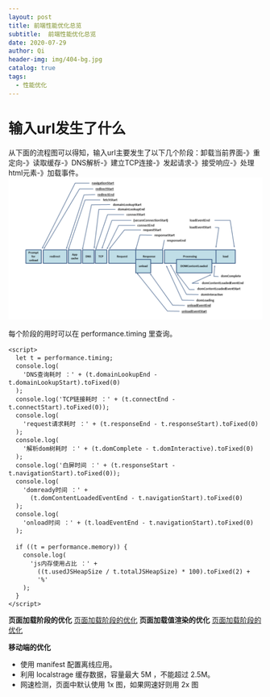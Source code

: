 ```yaml
---
layout: post
title: 前端性能优化总览
subtitle:  前端性能优化总览
date: 2020-07-29
author: Qi
header-img: img/404-bg.jpg
catalog: true
tags:
  - 性能优化
---
```


# 输入url发生了什么

从下面的流程图可以得知，输入url主要发生了以下几个阶段：卸载当前界面-》重定向-》读取缓存-》DNS解析-》建立TCP连接-》发起请求-》接受响应-》处理html元素-》加载事件。
![Image text](/img/WechatIMG261.png)

每个阶段的用时可以在 performance.timing 里查询。
```
<script>
  let t = performance.timing;
  console.log(
    'DNS查询耗时 ：' + (t.domainLookupEnd - t.domainLookupStart).toFixed(0)
  );
  console.log('TCP链接耗时 ：' + (t.connectEnd - t.connectStart).toFixed(0));
  console.log(
    'request请求耗时 ：' + (t.responseEnd - t.responseStart).toFixed(0)
  );
  console.log(
    '解析dom树耗时 ：' + (t.domComplete - t.domInteractive).toFixed(0)
  );
  console.log('白屏时间 ：' + (t.responseStart - t.navigationStart).toFixed(0));
  console.log(
    'domready时间 ：' +
      (t.domContentLoadedEventEnd - t.navigationStart).toFixed(0)
  );
  console.log(
    'onload时间 ：' + (t.loadEventEnd - t.navigationStart).toFixed(0)
  );

  if ((t = performance.memory)) {
    console.log(
      'js内存使用占比 ：' +
        ((t.usedJSHeapSize / t.totalJSHeapSize) * 100).toFixed(2) +
        '%'
    );
  }
</script>
```

**页面加载阶段的优化**
[页面加载阶段的优化](./2020-07-29-性能优化之页面加载.md)
**页面加载值渲染的优化**
[页面加载阶段的优化](./2020-07-27-性能优化之页面加载.md)

**移动端的优化**
- 使用 manifest 配置离线应用。
- 利用 localstrage 缓存数据，容量最大 5M ，不能超过 2.5M。
- 网速检测，页面中默认使用 1x 图，如果网速好则用 2x 图
